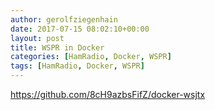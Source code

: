 ```yaml
---
author: gerolfziegenhain
date: 2017-07-15 08:02:10+00:00
layout: post
title: WSPR in Docker
categories: [HamRadio, Docker, WSPR]
tags: [HamRadio, Docker, WSPR]
---
```


https://github.com/8cH9azbsFifZ/docker-wsjtx